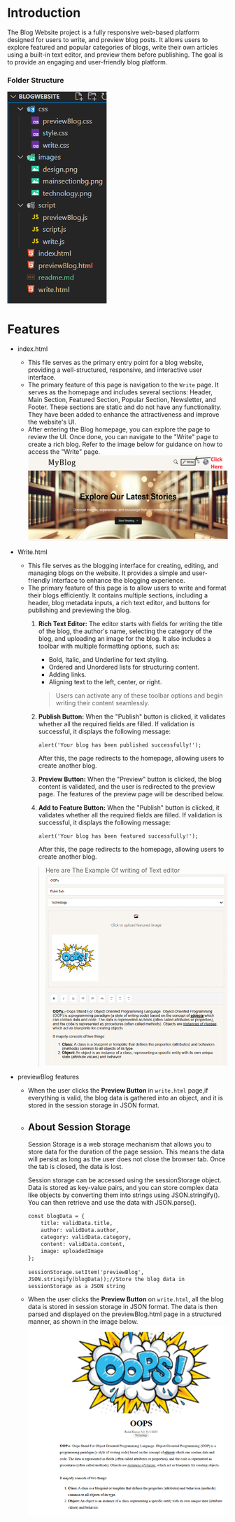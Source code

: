# Introduction

The Blog Website project is a fully responsive web-based platform designed for users to write, and preview blog posts. It allows users to explore featured and popular categories of blogs, write their own articles using a built-in text editor, and preview them before publishing. The goal is to provide an engaging and user-friendly blog platform.

### Folder Structure

![alt text](./images/folderstructure.png)

# Features

- index.html
    - This file serves as the primary entry point for a blog website, providing a well-structured, responsive, and interactive user interface.
    - The primary feature of this page is navigation to the `Write` page. It serves as the homepage and includes several sections: Header, Main Section, Featured Section, Popular Section, Newsletter, and Footer. These sections are static and do not have any functionality. They have been added to enhance the attractiveness and improve the website's UI.
    - After entering the Blog homepage, you can explore the page to review the UI. Once done, you can navigate to the "Write" page to create a rich blog. Refer to the image below for guidance on how to access the "Write" page.
    ![Alt Text](./images/headersectionwrite.png)
    
- Write.html
    - This file serves as the blogging interface for creating, editing, and managing blogs on the website. It provides a simple and user-friendly interface to enhance the blogging experience.
    - The primary feature of this page is to allow users to write and format their blogs efficiently. It contains multiple sections, including a header, blog metadata inputs, a rich text editor, and buttons for publishing and previewing the blog.
        1. **Rich Text Editor:**  The editor starts with fields for writing the title of the blog, the author's name, selecting the category of the blog, and uploading an image for the blog. It also includes a toolbar with multiple formatting options, such as:
            - Bold, Italic, and Underline for text styling.
            - Ordered and Unordered lists for structuring content.
            - Adding links.
            - Aligning text to the left, center, or right.
            > Users can activate any of these toolbar options and begin writing their content seamlessly.
        2. **Publish Button:** When the "Publish" button is clicked, it validates whether all the required fields are filled. If validation is successful, it displays the following message:
            ```
            alert('Your blog has been published successfully!');
            ```
            After this, the page redirects to the homepage, allowing users to create another blog.
        3. **Preview Button:**  When the "Preview" button is clicked, the blog content is validated, and the user is redirected to the preview page. The features of the preview page will be described below.

        4. **Add to Feature Button:** When the "Publish" button is clicked, it validates whether all the required fields are filled. If validation is successful, it displays the following message:
            ```
            alert('Your blog has been featured successfully!');
            ```
             After this, the page redirects to the homepage, allowing users to create another blog.
        > Here are The Example Of writing of Text editor
        ![alt text](./images/WritingExample.png)

- previewBlog features
    - When the user clicks the **Preview Button** in `write.html` page,if everything is valid, the blog data is gathered into an object, and it is stored in the session storage in JSON format.

    - ## About Session Storage
        Session Storage is a web storage mechanism that allows you to store data for the duration of the page session. This means the data will persist as long as the user does not close the browser tab. Once the tab is closed, the data is lost.

        Session storage can be accessed using the sessionStorage object. Data is stored as key-value pairs, and you can store complex data like objects by converting them into strings using JSON.stringify(). You can then retrieve and use the data with JSON.parse().
    
        ```
        const blogData = {
            title: validData.title,
            author: validData.author,
            category: validData.category,
            content: validData.content,
            image: uploadedImage
        };

        sessionStorage.setItem('previewBlog', JSON.stringify(blogData));//Store the blog data in sessionStorage as a JSON string
        ``` 

    - When the user clicks the **Preview Button** on `write.html`, all the blog data is stored in session storage in JSON format. The data is then parsed and displayed on the previewBlog.html page in a structured manner, as shown in the image below.
    ![alt text](./images/previewBlogExamples.png)
        






